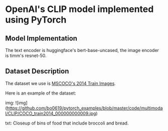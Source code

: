 # OpenAI's CLIP model implemented using PyTorch
## Model Implementation
The text encoder is huggingface's bert-base-uncased, the image encoder is timm's resnet-50.
## Dataset Description
The dataset we use is [MSCOCO's 2014 Train Images](http://images.cocodataset.org/zips/train2014.zip).

Here is an example of the dataset:

img:
![img] (https://github.com/bo0619/pytorch_examples/blob/master/code/multimodal/CLIP/COCO_train2014_000000000009.jpg)

txt: Closeup of bins of food that include broccoli and bread.
